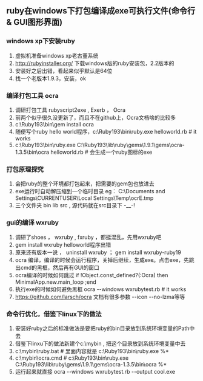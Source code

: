 ## ruby在windows下打包编译成exe可执行文件(命令行 & GUI图形界面)

### windows xp下安装ruby

1. 虚拟机准备windows xp老古董系统
1. http://rubyinstaller.org/ 下载windows版的ruby安装包，2.2版本的
1. 安装好之后出错，看起来似乎默认是64位
1. 找一个老版本1.9.3，安装，ok

### 编译打包工具 ocra

1. 调研打包工具 rubyscript2exe , Exerb ， Ocra
1. 前两个似乎很久没更新了，而且不在github上，Ocra文档啥的比较多
1. c:\Ruby193\bin\gem install ocra
1. 随便写个ruby hello world程序，c:\Ruby193\bin\ruby.exe helloworld.rb # it works
1. c:\Ruby193\bin\ruby.exe C:\Ruby193\lib\ruby\gems\1.9.1\gems\ocra-1.3.5\bin\ocra helloworld.rb # 会生成一个ruby图标的exe


### 打包原理探究

1. 会把ruby的整个环境都打包起来，把需要的gem包也放进去
1. exe运行时自动解压缩到一个临时目录 eg： C:\Documents and Settings\CURRENTUSER\Local Settings\Temp\ocrE.tmp
1. 三个文件夹 bin lib src , 源代码就在src目录下 -__-!


### gui的编译 wxruby

1. 调研了shoes ， wxruby  , fxruby ，都挺混乱，先用wxruby吧
1. gem install wxruby helloworld程序出错
1. 原来还有版本一说 ， uninstall wxruby ； gem install wxruby-ruby19
1. ocra 编译，编译的时候会运行程序，关掉后继续，生成exe。点击exe，先跳出cmd的黑框，然后再有GUI的窗口
1. ocra编译的时候如何跳过 if !Object.const_defined?(:Ocra) then MinimalApp.new.main_loop  ;end
1. 执行exe的时候如何避免黑框 ocra --windows wxrubytest.rb # it works 
1. https://github.com/larsch/ocra 文档有很多参数 --icon --no-lzma等等

### 命令行优化，借鉴下linux下的做法
1. 安装好ruby之后的标准做法是要把ruby的bin目录放到系统环境变量的Path中去
1. 借鉴下linxu下的做法新建个c:\mybin , 把这个目录放到系统环境变量中去
1. c:\mybin\ruby.bat # 里面内容就是 c:\Ruby193\bin\ruby.exe %*
1. c:\mybin\ocra.cmd # c:\Ruby193\bin\ruby.exe C:\Ruby193\lib\ruby\gems\1.9.1\gems\ocra-1.3.5\bin\ocra %*
1. 运行起来就直接 ocra --windows wxrubytest.rb --output cool.exe


